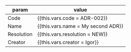 
| param      | value                              | 
|------------|------------------------------------|
| Code       | {{this.vars.code = ADR-002}}       |
| Name       | {{this.vars.name = My second ADR}} |
| Resolution | {{this.vars.resolution = NEW}}     |
| Creator    | {{this.vars.creator = Igor}}       |
